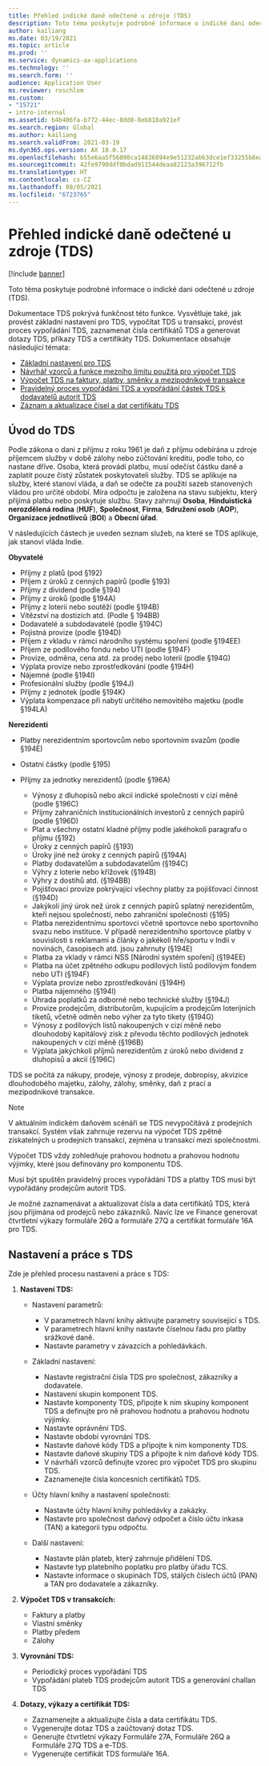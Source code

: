 ```yaml
---
title: Přehled indické daně odečtené u zdroje (TDS)
description: Toto téma poskytuje podrobné informace o indické dani odečtené u zdroje (TDS). Dokumentace TDS pokrývá funkčnost této funkce.
author: kailiang
ms.date: 03/19/2021
ms.topic: article
ms.prod: ''
ms.service: dynamics-ax-applications
ms.technology: ''
ms.search.form: ''
audience: Application User
ms.reviewer: roschlom
ms.custom:
- "15721"
- intro-internal
ms.assetid: b4b406fa-b772-44ec-8dd8-8eb818a921ef
ms.search.region: Global
ms.author: kailiang
ms.search.validFrom: 2021-03-19
ms.dyn365.ops.version: AX 10.0.17
ms.openlocfilehash: b55e6aa5f56090ca14836894e9e51232ab63dce1ef33255b8eac1170404190c9
ms.sourcegitcommit: 42fe9790ddf0bdad911544deaa82123a396712fb
ms.translationtype: HT
ms.contentlocale: cs-CZ
ms.lasthandoff: 08/05/2021
ms.locfileid: "6723765"
---
```

# <a name="indian-tax-deducted-at-source-tds-overview"></a>Přehled indické daně odečtené u zdroje (TDS)

[!include [banner](../includes/banner.md)]

Toto téma poskytuje podrobné informace o indické dani odečtené u zdroje (TDS).

Dokumentace TDS pokrývá funkčnost této funkce. Vysvětluje také, jak provést základní nastavení pro TDS, vypočítat TDS u transakcí, provést proces vypořádání TDS, zaznamenat čísla certifikátů TDS a generovat dotazy TDS, příkazy TDS a certifikáty TDS. Dokumentace obsahuje následující témata:

- [Základní nastavení pro TDS](apac-ind-TDS-TDS-ledger-accounts-setup.md)
- [Návrhář vzorců a funkce mezního limitu použitá pro výpočet TDS](apac-ind-TDS-Formula-designer.md)
- [Výpočet TDS na faktury, platby, směnky a mezipodnikové transakce](apac-ind-TDS-Calculate-TDS-on-invoices-using-journals.md)
- [Pravidelný proces vypořádání TDS a vypořádání částek TDS k dodavatelů autorit TDS](apac-ind-TDS-Run-the-periodic-TDS-settlement-process.md)
- [Záznam a aktualizace čísel a dat certifikátu TDS](apac-ind-TDS-Record-TDS-concession-certificate-numbers.md)

## <a name="introduction-to-tds"></a>Úvod do TDS

Podle zákona o dani z příjmu z roku 1961 je daň z příjmu odebírána u zdroje příjemcem služby v době zálohy nebo zúčtování kreditu, podle toho, co nastane dříve. Osoba, která provádí platbu, musí odečíst částku daně a zaplatit pouze čistý zůstatek poskytovateli služby. TDS se aplikuje na služby, které stanoví vláda, a daň se odečte za použití sazeb stanovených vládou pro určité období. Míra odpočtu je založena na stavu subjektu, který přijímá platbu nebo poskytuje službu. Stavy zahrnují **Osoba**, **Hinduistická nerozdělená rodina** (**HUF**), **Společnost**, **Firma**, **Sdružení osob** (**AOP**), **Organizace jednotlivců** (**BOI**) a **Obecní úřad**.

V následujících částech je uveden seznam služeb, na které se TDS aplikuje, jak stanoví vláda Indie.

**Obyvatelé**

- Příjmy z platů (pod §192)
- Příjem z úroků z cenných papírů (podle §193)
- Příjmy z dividend (podle §194)
- Příjmy z úroků (podle §194A)
- Příjmy z loterií nebo soutěží (podle §194B)
- Vítězství na dostizích atd. (Podle § 194BB)
- Dodavatelé a subdodavatelé (podle §194C)
- Pojistná provize (podle §194D)
- Příjem z vkladu v rámci národního systému spoření (podle §194EE)
- Příjem ze podílového fondu nebo UTI (podle §194F)
- Provize, odměna, cena atd. za prodej nebo loterii (podle §194G)
- Výplata provize nebo zprostředkování (podle §194H)
- Nájemné (podle §194I)
- Profesionální služby (podle §194J)
- Příjmy z jednotek (podle §194K)
- Výplata kompenzace při nabytí určitého nemovitého majetku (podle §194LA)

**Nerezidenti**

- Platby nerezidentním sportovcům nebo sportovním svazům (podle §194E)
- Ostatní částky (podle §195)
- Příjmy za jednotky nerezidentů (podle §196A)

    - Výnosy z dluhopisů nebo akcií indické společnosti v cizí měně (podle §196C)
    - Příjmy zahraničních institucionálních investorů z cenných papírů (podle §196D)
    - Plat a všechny ostatní kladné příjmy podle jakéhokoli paragrafu o příjmu (§192)
    - Úroky z cenných papírů (§193)
    - Úroky jiné než úroky z cenných papírů (§194A)
    - Platby dodavatelům a subdodavatelům (§194C)
    - Výhry z loterie nebo křížovek (§194B)
    - Výhry z dostihů atd. (§194BB)
    - Pojišťovací provize pokrývající všechny platby za pojišťovací činnost (§194D)
    - Jakýkoli jiný úrok než úrok z cenných papírů splatný nerezidentům, kteří nejsou společností, nebo zahraniční společnosti (§195)
    - Platba nerezidentnímu sportovci včetně sportovce nebo sportovního svazu nebo instituce. V případě nerezidentního sportovce platby v souvislosti s reklamami a články o jakékoli hře/sportu v Indii v novinách, časopisech atd. jsou zahrnuty (§194E)
    - Platba za vklady v rámci NSS \[Národní systém spoření\] (§194EE)
    - Platba na účet zpětného odkupu podílových listů podílovým fondem nebo UTI (§194F)
    - Výplata provize nebo zprostředkování (§194H)
    - Platba nájemného (§194I)
    - Úhrada poplatků za odborné nebo technické služby (§194J)
    - Provize prodejcům, distributorům, kupujícím a prodejcům loterijních tiketů, včetně odměn nebo výher za tyto tikety (§194G)
    - Výnosy z podílových listů nakoupených v cizí měně nebo dlouhodobý kapitálový zisk z převodu těchto podílových jednotek nakoupených v cizí měně (§196B)
    - Výplata jakýchkoli příjmů nerezidentům z úroků nebo dividend z dluhopisů a akcií (§196C)

TDS se počítá za nákupy, prodeje, výnosy z prodeje, dobropisy, akvizice dlouhodobého majetku, zálohy, zálohy, směnky, daň z prací a mezipodnikové transakce.

> [!NOTE]
> V aktuálním indickém daňovém scénáři se TDS nevypočítává z prodejních transakcí. Systém však zahrnuje rezervu na výpočet TDS zpětně získatelných u prodejních transakcí, zejména u transakcí mezi společnostmi.

Výpočet TDS vždy zohledňuje prahovou hodnotu a prahovou hodnotu výjimky, které jsou definovány pro komponentu TDS.

Musí být spuštěn pravidelný proces vypořádání TDS a platby TDS musí být vypořádány prodejcům autorit TDS.

Je možné zaznamenávat a aktualizovat čísla a data certifikátů TDS, která jsou přijímána od prodejců nebo zákazníků. Navíc lze ve Finance generovat čtvrtletní výkazy formuláře 26Q a formuláře 27Q a certifikát formuláře 16A pro TDS.

## <a name="setting-up-and-working-with-tds"></a>Nastavení a práce s TDS

Zde je přehled procesu nastavení a práce s TDS:

1. **Nastavení TDS:**

    - Nastavení parametrů:

        - V parametrech hlavní knihy aktivujte parametry související s TDS.
        - V parametrech hlavní knihy nastavte číselnou řadu pro platby srážkové daně.
        - Nastavte parametry v závazcích a pohledávkách.

    - Základní nastavení:

        - Nastavte registrační čísla TDS pro společnost, zákazníky a dodavatele.
        - Nastavení skupin komponent TDS.
        - Nastavte komponenty TDS, připojte k nim skupiny komponent TDS a definujte pro ně prahovou hodnotu a prahovou hodnotu výjimky.
        - Nastavte oprávnění TDS.
        - Nastavte období vyrovnání TDS.
        - Nastavte daňové kódy TDS a připojte k nim komponenty TDS.
        - Nastavte daňové skupiny TDS a připojte k nim daňové kódy TDS.
        - V návrháři vzorců definujte vzorec pro výpočet TDS pro skupinu TDS.
        - Zaznamenejte čísla koncesních certifikátů TDS.

    - Účty hlavní knihy a nastavení společnosti:

        - Nastavte účty hlavní knihy pohledávky a zakázky.
        - Nastavte pro společnost daňový odpočet a číslo účtu inkasa (TAN) a kategorii typu odpočtu.

    - Další nastavení:

        - Nastavte plán plateb, který zahrnuje přidělení TDS.
        - Nastavte typ platebního poplatku pro platby úřadu TCS.
        - Nastavte informace o skupinách TDS, stálých číslech účtů (PAN) a TAN pro dodavatele a zákazníky.

2. **Výpočet TDS v transakcích:**

    - Faktury a platby
    - Vlastní směnky
    - Platby předem
    - Zálohy

3. **Vyrovnání TDS:**

    - Periodický proces vypořádání TDS
    - Vypořádání plateb TDS prodejcům autorit TDS a generování challan TDS

4. **Dotazy, výkazy a certifikát TDS:**

    - Zaznamenejte a aktualizujte čísla a data certifikátu TDS.
    - Vygenerujte dotaz TDS a zaúčtovaný dotaz TDS.
    - Generujte čtvrtletní výkazy Formuláře 27A, Formuláře 26Q a Formuláře 27Q TDS a e-TDS.
    - Vygenerujte certifikát TDS formuláře 16A.
